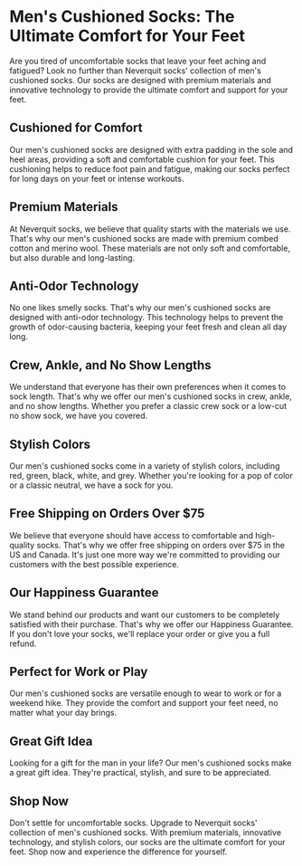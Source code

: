 # Men's Cushioned Socks: The Ultimate Comfort for Your Feet

Are you tired of uncomfortable socks that leave your feet aching and fatigued? Look no further than Neverquit socks' collection of men's cushioned socks. Our socks are designed with premium materials and innovative technology to provide the ultimate comfort and support for your feet.

## Cushioned for Comfort

Our men's cushioned socks are designed with extra padding in the sole and heel areas, providing a soft and comfortable cushion for your feet. This cushioning helps to reduce foot pain and fatigue, making our socks perfect for long days on your feet or intense workouts.

## Premium Materials

At Neverquit socks, we believe that quality starts with the materials we use. That's why our men's cushioned socks are made with premium combed cotton and merino wool. These materials are not only soft and comfortable, but also durable and long-lasting.

## Anti-Odor Technology

No one likes smelly socks. That's why our men's cushioned socks are designed with anti-odor technology. This technology helps to prevent the growth of odor-causing bacteria, keeping your feet fresh and clean all day long.

## Crew, Ankle, and No Show Lengths

We understand that everyone has their own preferences when it comes to sock length. That's why we offer our men's cushioned socks in crew, ankle, and no show lengths. Whether you prefer a classic crew sock or a low-cut no show sock, we have you covered.

## Stylish Colors

Our men's cushioned socks come in a variety of stylish colors, including red, green, black, white, and grey. Whether you're looking for a pop of color or a classic neutral, we have a sock for you.

## Free Shipping on Orders Over $75

We believe that everyone should have access to comfortable and high-quality socks. That's why we offer free shipping on orders over $75 in the US and Canada. It's just one more way we're committed to providing our customers with the best possible experience.

## Our Happiness Guarantee

We stand behind our products and want our customers to be completely satisfied with their purchase. That's why we offer our Happiness Guarantee. If you don't love your socks, we'll replace your order or give you a full refund.

## Perfect for Work or Play

Our men's cushioned socks are versatile enough to wear to work or for a weekend hike. They provide the comfort and support your feet need, no matter what your day brings.

## Great Gift Idea

Looking for a gift for the man in your life? Our men's cushioned socks make a great gift idea. They're practical, stylish, and sure to be appreciated.

## Shop Now

Don't settle for uncomfortable socks. Upgrade to Neverquit socks' collection of men's cushioned socks. With premium materials, innovative technology, and stylish colors, our socks are the ultimate comfort for your feet. Shop now and experience the difference for yourself.